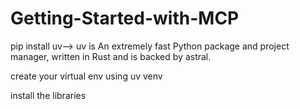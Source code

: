 # Getting-Started-with-MCP

pip install uv--> uv is An extremely fast Python package and project manager, written in Rust and is backed by astral.

create your virtual env using uv venv

install the libraries




